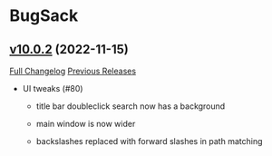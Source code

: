 # BugSack

## [v10.0.2](https://github.com/funkydude/BugSack/tree/v10.0.2) (2022-11-15)
[Full Changelog](https://github.com/funkydude/BugSack/compare/v10.0.1...v10.0.2) [Previous Releases](https://github.com/funkydude/BugSack/releases)

- UI tweaks (#80)  
    - title bar doubleclick search now has a background  
    - main window is now wider  
    - backslashes replaced with forward slashes in path matching  